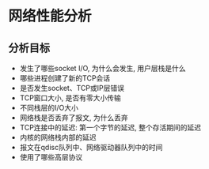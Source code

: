 # 网络性能分析

## 分析目标

- 发生了哪些socket I/O, 为什么会发生, 用户层栈是什么
- 哪些进程创建了新的TCP会话
- 是否发生socket、TCP或IP层错误
- TCP窗口大小, 是否有零大小传输
- 不同栈层的I/O大小
- 网络栈是否丢弃了报文, 为什么丢弃
- TCP连接中的延迟: 第一个字节的延迟, 整个存活期间的延迟
- 内核的网络栈内部的延迟
- 报文在qdisc队列中、网络驱动器队列中的时间
- 使用了哪些高层协议
